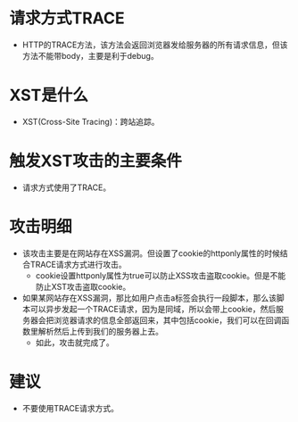 # 请求方式TRACE
* HTTP的TRACE方法，该方法会返回浏览器发给服务器的所有请求信息，但该方法不能带body，主要是利于debug。

# XST是什么
* XST(Cross-Site Tracing)：跨站追踪。

# 触发XST攻击的主要条件
* 请求方式使用了TRACE。

# 攻击明细
* 该攻击主要是在网站存在XSS漏洞。但设置了cookie的httponly属性的时候结合TRACE请求方式进行攻击。
    - cookie设置httponly属性为true可以防止XSS攻击盗取cookie。但是不能防止XST攻击盗取cookie。
* 如果某网站存在XSS漏洞，那比如用户点击a标签会执行一段脚本，那么该脚本可以异步发起一个TRACE请求，因为是同域，所以会带上cookie，然后服务器会把浏览器请求的信息全部返回来，其中包括cookie，我们可以在回调函数里解析然后上传到我们的服务器上去。
    - 如此，攻击就完成了。

# 建议
* 不要使用TRACE请求方式。

